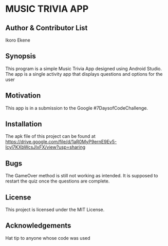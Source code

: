 MUSIC TRIVIA APP
====================
Author & Contributor List
----------
Ikoro Ekene

## Synopsis
This program is a simple Music Trivia App designed using Android Studio. The app is a single activity app that displays questions and options for the user


## Motivation

This app is in a submission to the Google  #7DaysofCodeChallenge. 

## Installation

The apk file of this project can be found at https://drive.google.com/file/d/1aR0MyP9ernE9Ev5-Icyl7KXbWcsJIxFX/view?usp=sharing


## Bugs

The GameOver method is still not working as intended. It is supposed to restart the quiz once the questions are complete.

## License

This project is licensed under the MIT License.

## Acknowledgements

Hat tip to anyone whose code was used
